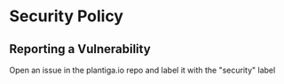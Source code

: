 # Security Policy

## Reporting a Vulnerability

Open an issue in the plantiga.io repo and label it with the "security" label

